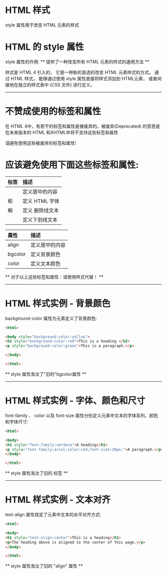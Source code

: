 # HTML 样式
style 属性用于改变 HTML 元素的样式

# HTML 的 style 属性
style 属性的作用:
** 提供了一种改变所有 HTML 元素的样式的通用方法 **

样式是 HTML 4 引入的， 它是一种新的首选的改变 HTML 元素样式的方式。 通过 HTML 样式， 能够通过使用 style 属性直接将样式添加到 HTML元素， 或者间接地在独立的样式表中 (CSS 文件) 进行定义。

__________________________________________________________________________________________

# 不赞成使用的标签和属性
在 HTML 4中，有若干的标签和属性是被废弃的。被废弃(Deprecated) 的意思是在未来版本的 HTML 和XHTML中将不支持这些标签和属性

请避免使用这些被废弃的标签和属性!

# 应该避免使用下面这些标签和属性:
| 标签 |  描述 |
| :------| :------| 
| <center> | 定义居中的内容 | 
| <font> 和 <basefont> | 定义 HTML 字体 |
| <s> 和 <strik> | 定义 删除线文本 |
| <u> | 定义下划线文本 | 

| 属性 |  描述 |
| :------| :------| 
| align | 定义居中的内容 | 
| bgcolor | 定义背景颜色 |
| color | 定义文本颜色 |

** 对于以上这些标签和属性：请使用样式代替！ **
___________________________________________________________________________________________

# HTML 样式实例 - 背景颜色

background-color 属性为元素定义了背景颜色:

```html
<html>

<body style="background-color:yellow">
<h2 style="background-color:red">This is a heading </h2>
<p style="background-color:green">This is a paragraph.</p>

</body>

</html>
```

** style 属性淘汰了"旧的"bgcolor属性 **


____________________________________________________________________________________________

# HTML 样式实例 - 字体、颜色和尺寸
font-family 、 color 以及 font-size 属性分别定义元素中文本的字体系列、颜色和字体尺寸:

```html
<html>

<body>
<h1 style="font-family:verdana">A heading</h1>
<p style="font-family:arial;color:red;font-size:20px;">A paragraph.</p>
</body>

</html>
```
** style 属性淘汰了旧的 <font> 标签 **

______________________________________________________________________________________________

# HTML 样式实例 - 文本对齐
text-align 属性规定了元素中文本的水平对齐方式:

```html
<html>

<body>
<h1 style="text-align:center">This is a heading</h1>
<p>The heading above is aligned to the center of this page.</p>
</body>

</html>
```

** style 属性淘汰了旧的 "align" 属性 **